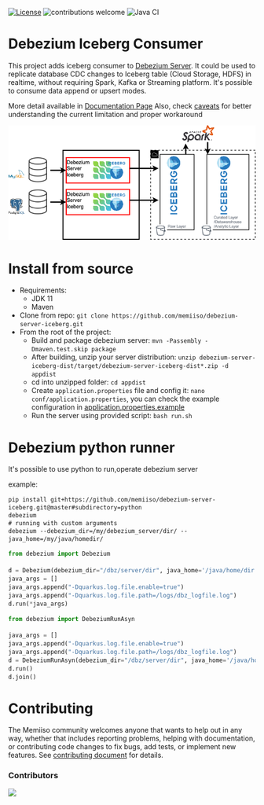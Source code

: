 [![License](http://img.shields.io/:license-apache%202.0-brightgreen.svg)](http://www.apache.org/licenses/LICENSE-2.0.html)
![contributions welcome](https://img.shields.io/badge/contributions-welcome-brightgreen.svg?style=flat)
![Java CI](https://github.com/memiiso/debezium-server-iceberg/workflows/Java%20CI%20with%20Maven/badge.svg?branch=master)

# Debezium Iceberg Consumer

This project adds iceberg consumer
to [Debezium Server](https://debezium.io/documentation/reference/operations/debezium-server.html). It could be used to
replicate database CDC changes to Iceberg table (Cloud Storage, HDFS) in realtime, without requiring Spark, Kafka or
Streaming platform. It's possible to consume data append or upsert modes.

More detail available in [Documentation Page](docs/DOCS.md)
Also, check [caveats](docs/CAVEATS.md) for better understanding the current limitation and proper workaround

![Debezium Iceberg](docs/images/debezium-iceberg.png)

# Install from source
- Requirements:
  - JDK 11
  - Maven
- Clone from repo: `git clone https://github.com/memiiso/debezium-server-iceberg.git`
- From the root of the project:
  - Build and package debezium server: `mvn -Passembly -Dmaven.test.skip package`
  - After building, unzip your server
    distribution: `unzip debezium-server-iceberg-dist/target/debezium-server-iceberg-dist*.zip -d appdist`
  - cd into unzipped folder: `cd appdist`
  - Create `application.properties` file and config it: `nano conf/application.properties`, you can check the example
    configuration
    in [application.properties.example](debezium-server-iceberg-dist%2Fsrc%2Fmain%2Fresources%2Fdistro%2Fconf%2Fapplication.properties.example)
  - Run the server using provided script: `bash run.sh`

# Debezium python runner

It's possible to use python to run,operate debezium server

example:

```commandline
pip install git+https://github.com/memiiso/debezium-server-iceberg.git@master#subdirectory=python
debezium
# running with custom arguments
debezium --debezium_dir=/my/debezium_server/dir/ --java_home=/my/java/homedir/
```

```python
from debezium import Debezium

d = Debezium(debezium_dir="/dbz/server/dir", java_home='/java/home/dir')
java_args = []
java_args.append("-Dquarkus.log.file.enable=true")
java_args.append("-Dquarkus.log.file.path=/logs/dbz_logfile.log")
d.run(*java_args)
```

```python
from debezium import DebeziumRunAsyn

java_args = []
java_args.append("-Dquarkus.log.file.enable=true")
java_args.append("-Dquarkus.log.file.path=/logs/dbz_logfile.log")
d = DebeziumRunAsyn(debezium_dir="/dbz/server/dir", java_home='/java/home/dir', java_args=java_args)
d.run()
d.join()
```

# Contributing

The Memiiso community welcomes anyone that wants to help out in any way, whether that includes reporting problems,
helping with documentation, or contributing code changes to fix bugs, add tests, or implement new features.
See [contributing document](CONTRIBUTING.md) for details.

### Contributors

<a href="https://github.com/memiiso/debezium-server-iceberg/graphs/contributors">
  <img src="https://contributors-img.web.app/image?repo=memiiso/debezium-server-iceberg" />
</a>